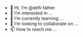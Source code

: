 - 👋 Hi, I’m @defi-father
- 👀 I’m interested in ...
- 🌱 I’m currently learning ...
- 💞️ I’m looking to collaborate on ...
- 📫 How to reach me ...

<!---
defi-father/defi-father is a ✨ special ✨ repository because its `README.md` (this file) appears on your GitHub profile.
You can click the Preview link to take a look at your changes.
--->
